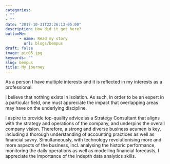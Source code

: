 ```yaml
---
categories:
- ""
- ""
date: "2017-10-31T22:26:13-05:00"
description: How did it get here?
buttonMe:
      - name: Read my story
        url: blogs/bempus
draft: false
image: pic05.jpg
keywords: ""
slug: bempus
title: My journey
---
```


As a person I have multiple interests and it is reflected in my interests as a professional.

I believe that nothing exists in isolation. As such, in order to be an expert in a particular field, one must appreciate the impact that overlapping areas may have on the underlying discipline.

I aspire to provide top-quality advice as a Strategy Consultant that aligns with the strategy and operations of the company, and underpins the overall company vision. Therefore, a strong and diverse business acumen is key, including a thorough understanding of accounting practices as well as financial savvy. Simultaneously, with technology revolutionising more and more aspects of the business, incl. analysing the historic performance, monitoring the daily operations as well as modelling financial forecasts, I appreciate the importance of the indepth data analytics skills.